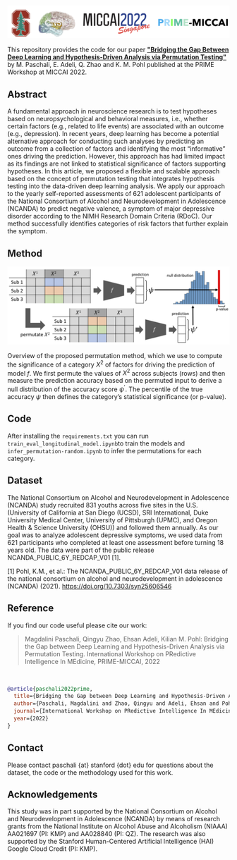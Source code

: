 ![Logos](prime_logos.png)

This repository provides the code for our paper [**"Bridging the Gap Between Deep Learning and Hypothesis-Driven Analysis via Permutation Testing"**](https://arxiv.org/abs/2207.14349) by M. Paschali, E. Adeli, Q. Zhao and K. M. Pohl published at the PRIME Workshop at MICCAI 2022.

## Abstract
A fundamental approach in neuroscience research is to test hypotheses based on neuropsychological and behavioral measures, i.e.,
whether certain factors (e.g., related to life events) are associated with an outcome (e.g., depression). In recent years, deep learning has become
a potential alternative approach for conducting such analyses by predicting an outcome from a collection of factors and identifying the most “informative” ones driving the prediction. However, this approach has had limited impact as its findings are not linked to statistical significance of factors supporting hypotheses. In this article, we proposed a flexible and scalable approach based on the concept of permutation testing that integrates hypothesis testing into the data-driven deep learning analysis. We apply our approach to the yearly self-reported assessments of 621 adolescent participants of the National Consortium of Alcohol and Neurodevelopment in Adolescence (NCANDA) to predict negative valence, a symptom of major depressive disorder according to the NIMH Research Domain Criteria (RDoC). Our method successfully identifies categories of risk factors that further explain the symptom.

## Method

![Method overview](MICCAI2022_permutation_overview.png)

Overview of the proposed permutation method, which we use to compute the significance of a category $X^2$ of factors for driving the prediction of model $f$. We first permute the values of $X^2$ across subjects (rows) and then measure the prediction accuracy based on the permuted input to derive a null distribution of the accuracy score $\psi^\prime$. The percentile of the true accuracy $ψ$ then defines the category’s statistical significance (or p-value).

## Code
After installing the <code>requirements.txt</code> you can run <code>train_eval_longitudinal_model.ipynb</code>to train the models and <code>infer_permutation-random.ipynb</code> to infer the permutations for each category.

## Dataset
The National Consortium on Alcohol and Neurodevelopment in Adolescence (NCANDA) study recruited 831 youths across five sites in the U.S. (University of California at San Diego (UCSD), SRI International, Duke University Medical Center, University of Pittsburgh (UPMC), and Oregon Health & Science University (OHSU)) and followed them annually. As our goal was to analyze adolescent depressive symptoms, we used data from 621 participants who completed at least one assessment before turning 18 years old. The data were part of the public release NCANDA\_PUBLIC\_6Y\_REDCAP\_V01 [1].

[1] Pohl, K.M., et al.: The NCANDA_PUBLIC_6Y_REDCAP_V01 data release of the national consortium on alcohol and neurodevelopment in adolescence
(NCANDA) (2021). https://doi.org/10.7303/syn25606546

## Reference

If you find our code useful please cite our work:

> Magdalini Paschali, Qingyu Zhao, Ehsan Adeli, Kilian M. Pohl:
Bridging the Gap between Deep Learning and Hypothesis-Driven Analysis via Permutation Testing. International Workshop on PRedictive Intelligence In MEdicine, PRIME-MICCAI, 2022

<br>

``` bibtex 
@article{paschali2022prime,
  title={Bridging the Gap between Deep Learning and Hypothesis-Driven Analysis via Permutation Testing},
  author={Paschali, Magdalini and Zhao, Qingyu and Adeli, Ehsan and Pohl, Kilian M},
  journal={International Workshop on PRedictive Intelligence In MEdicine, PRIME - MICCAI},
  year={2022}
}
```

## Contact

Please contact paschali {at} stanford {dot} edu for questions about the dataset, the code or the methodology used for this work.

## Acknowledgements 
This study was in part supported by the National Consortium on Alcohol and Neurodevelopment in Adolescence (NCANDA) by means of
research grants from the National Institute on Alcohol Abuse and Alcoholism (NIAAA) AA021697 (PI: KMP) and AA028840 (PI: QZ). The research was also supported by the Stanford Human-Centered Artificial Intelligence (HAI) Google Cloud Credit (PI: KMP).
